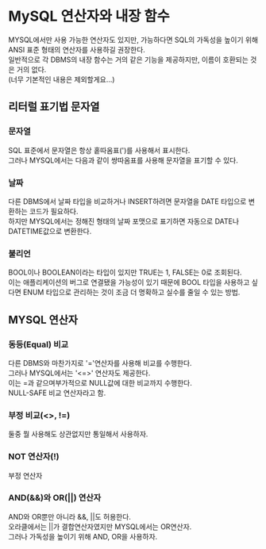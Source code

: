 # MySQL 연산자와 내장 함수
MYSQL에서만 사용 가능한 연산자도 있지만, 가능하다면 SQL의 가독성을 높이기 위해 ANSI 표준 형태의 연산자를 사용하길 권장한다.  
일반적으로 각 DBMS의 내장 함수는 거의 같은 기능을 제공하지만, 이름이 호환되는 것은 거의 없다.  
(너무 기본적인 내용은 제외할게요...)  

## 리터럴 표기법 문자열
### 문자열
SQL 표준에서 문자열은 항상 홑따옴표(')를 사용해서 표시한다.  
그러나 MYSQL에서는 다음과 같이 쌍따옴표를 사용해 문자열을 표기할 수 있다.  

### 날짜
다른 DBMS에서 날짜 타입을 비교하거나 INSERT하려면 문자열을 DATE 타입으로 변환하는 코드가 필요하다.  
하지만 MYSQL에서는 정해진 형태의 날짜 포맷으로 표기하면 자동으로 DATE나 DATETIME값으로 변환한다.  

### 불리언
BOOL이나 BOOLEAN이라는 타입이 있지만 TRUE는 1, FALSE는 0로 조회된다.  
이는 애플리케이션의 버그로 연결됐을 가능성이 있기 때문에 BOOL 타입을 사용하고 싶다면 ENUM 타입으로 관리하는 것이 조금 더 명확하고 실수를 줄일 수 있는 방법.  

## MYSQL 연산자
### 동등(Equal) 비교
다른 DBMS와 마찬가지로 '='연산자를 사용해 비교를 수행한다.  
그러나 MYSQL에서는 '<=>' 연산자도 제공한다.  
이는 =과 같으며부가적으로 NULL값에 대한 비교까지 수행한다.  
NULL-SAFE 비교 연산자라고 함.  

### 부정 비교(<>, !=)
둘중 뭘 사용해도 상관없지만 통일해서 사용하자.  

### NOT 연산자(!)
부정 연산자  

### AND(&&)와 OR(||) 연산자
AND와 OR뿐만 아니라 &&, ||도 허용한다.  
오라클에서는 ||가 결합연산자였지만 MYSQL에서는 OR연산자.  
그러나 가독성을 높이기 위해 AND, OR을 사용하자.  





